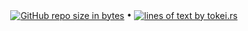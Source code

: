 <p align="center">
  <a href="#"><img src="https://img.shields.io/github/repo-size/andry81/tacklebar--external_tools--gh-stats?logo=github" valign="middle" alt="GitHub repo size in bytes" /></a>
• <a href="https://github.com/XAMPPRocky/tokei"><img src="https://tokei.rs/b1/github/andry81/tacklebar--external_tools--gh-stats?category=lines" valign="middle" alt="lines of text by tokei.rs" /></a>
